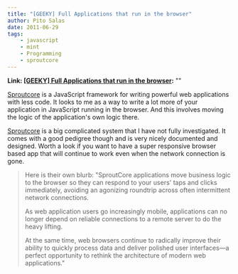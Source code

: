 ```yaml
---
title: "[GEEKY] Full Applications that run in the browser"
author: Pito Salas
date: 2011-06-29
tags:
    - javascript
    - mint
    - Programming
    - sproutcore
---
```


**Link: [[GEEKY] Full Applications that run in the browser](None):** ""



[Sproutcore](<http://www.sproutcore.com/about/>) is a JavaScript framework for
writing powerful web applications with less code. It looks to me as a way to
write a lot more of your application in JavaScript running in the browser. And
this involves moving the logic of the application's own logic there.

[Sproutcore](<http://www.sproutcore.com/about/>) is a big complicated system
that I have not fully investigated. It comes with a good pedigree though and
is very nicely documented and designed. Worth a look if you want to have a
super responsive browser based app that will continue to work even when the
network connection is gone.

> Here is their own blurb: "SproutCore applications move business logic to the
> browser so they can respond to your users' taps and clicks immediately,
> avoiding an agonizing roundtrip across often intermittent network
> connections.
>
> As web application users go increasingly mobile, applications can no longer
> depend on reliable connections to a remote server to do the heavy lifting.
>
> At the same time, web browsers continue to radically improve their ability
> to quickly process data and deliver polished user interfaces—a perfect
> opportunity to rethink the architecture of modern web applications."


